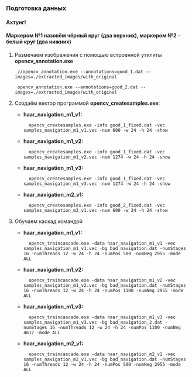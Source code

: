 ### Подготовка данных

#### Ахтунг!

#### Маркером №1 назовём **чёрный круг** (два верхних), маркером №2 - белый круг (два нижних)

1. Размечаем изображения с помощью встроенной утилиты **opencv_annotation.exe**

		//opencv_annotation.exe --annotations=good_1.dat --images=./extracted_images/with_original
		
		opencv_annotation.exe --annotations=good_2.dat --images=./extracted_images/with_original
		
		
2. Создаём вектор программой **opencv_createsamples.exe**:

    - **haar_navigation_m1_v1:**
     
            opencv_createsamples.exe -info good_1_fixed.dat -vec samples_navigation_m1_v1.vec -num 600 -w 24 -h 24 -show

    - **haar_navigation_m1_v2:**
     
            opencv_createsamples.exe -info good_1_fixed.dat -vec samples_navigation_m1_v2.vec -num 1274 -w 24 -h 24 -show

    - **haar_navigation_m1_v3:**
     
            opencv_createsamples.exe -info good_1_fixed.dat -vec samples_navigation_m1_v3.vec -num 1274 -w 24 -h 24 -show

    - **haar_navigation_m2_v1:**
     
            opencv_createsamples.exe -info good_2_fixed.dat -vec samples_navigation_m2_v1.vec -num 600 -w 24 -h 24 -show

3. Обучаем каскад командой

    - **haar_navigation_m1_v1:** 
    
            opencv_traincascade.exe -data haar_navigation_m1_v1 -vec samples_navigation_m1_v1.vec -bg bad_navigation.dat -numStages 16 -numThreads 12 -w 24 -h 24 -numPos 500 -numNeg 2955 -mode ALL

    - **haar_navigation_m1_v2:** 
    
            opencv_traincascade.exe -data haar_navigation_m1_v2 -vec samples_navigation_m1_v2.vec -bg bad_navigation.dat -numStages 16 -numThreads 12 -w 24 -h 24 -numPos 1100 -numNeg 2955 -mode ALL

    - **haar_navigation_m1_v3:** 
    
            opencv_traincascade.exe -data haar_navigation_m1_v3 -vec samples_navigation_m1_v3.vec -bg bad_navigation_2.dat -numStages 16 -numThreads 12 -w 24 -h 24 -numPos 1100 -numNeg 4617 -mode ALL


    - **haar_navigation_m2_v1:** 
    
            opencv_traincascade.exe -data haar_navigation_m2_v1 -vec samples_navigation_m2_v1.vec -bg bad_navigation.dat -numStages 16 -numThreads 12 -w 24 -h 24 -numPos 500 -numNeg 2955 -mode ALL
